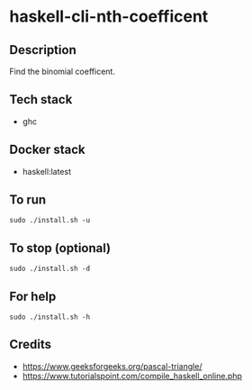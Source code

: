 # haskell-cli-nth-coefficent

## Description
Find the binomial coefficent.

## Tech stack
- ghc

## Docker stack
- haskell:latest

## To run
`sudo ./install.sh -u`

## To stop (optional)
`sudo ./install.sh -d`

## For help
`sudo ./install.sh -h`

## Credits
- https://www.geeksforgeeks.org/pascal-triangle/
- https://www.tutorialspoint.com/compile_haskell_online.php
